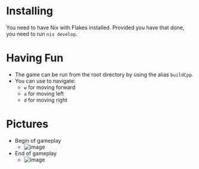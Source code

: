 # Installing
You need to have Nix with Flakes installed. Provided you have that done, you need to run ```nix develop```.

# Having Fun
- The game can be run from the root directory by using the alias ```buildCpp```.
- You can use to navigate:
  - `w` for moving forward
  - `a` for moving left
  - `d` for moving right

# Pictures
- Begin of gameplay
  - ![image](https://github.com/user-attachments/assets/d5d490ca-9f96-42e8-963d-d2c250d1b32b)
- End of gameplay
  - ![image](https://github.com/user-attachments/assets/55d25c25-654e-4a49-ab49-0dd60f029d88)
